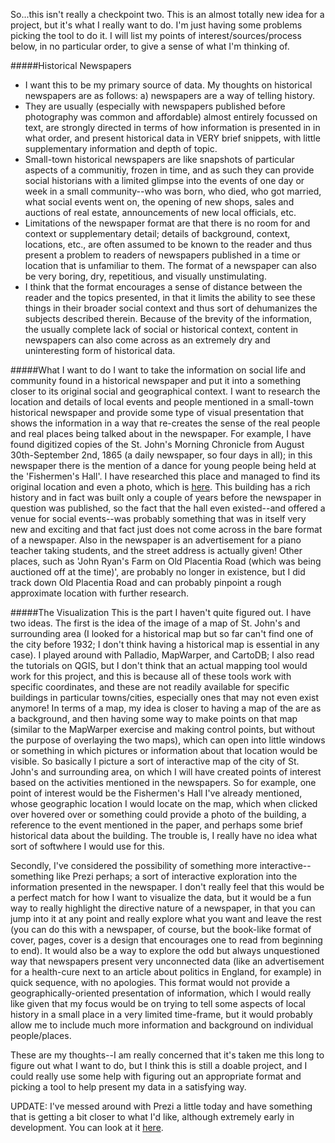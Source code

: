 So...this isn't really a checkpoint two. This is an almost totally new idea for a project, but it's what I really want to do. I'm just having some problems picking the tool to do it.  I will list my points of interest/sources/process below, in no particular order, to give a sense of what I'm thinking of.

#####Historical Newspapers

* I want this to be my primary source of data. My thoughts on historical newspapers are as follows: a) newspapers are a way of telling history.   
* They are usually (especially with newspapers published before photography was common and affordable) almost entirely focussed on text, are strongly directed in terms of how information is presented in in what order, and present historical data in VERY brief snippets, with little supplementary information and depth of topic.  
* Small-town historical newspapers are like snapshots of particular aspects of a communitiy, frozen in time, and as such they can provide social historians with a limited glimpse into the events of one day or week in a small community--who was born, who died, who got married, what social events went on, the opening of new shops, sales and auctions of real estate, announcements of new local officials, etc.
* Limitations of the newspaper format are that there is no room for and context or supplementary detail; details of background, context, locations, etc., are often assumed to be known to the reader and thus present a problem to readers of newspapers published in a time or location that is unfamiliar to them. The format of a newspaper can also be very boring, dry, repetitious, and visually unstimulating. 
* I think that the format encourages a sense of distance between the reader and the topics presented, in that it limits the ability to see these things in their broader social context and thus sort of dehumanizes the subjects described therein. Because of the brevity of the information, the usually complete lack of social or historical context, content in newspapers can also come across as an extremely dry and uninteresting form of historical data.

#####What I want to do
I want to take the information on social life and community found in a historical newspaper and put it into a something closer to its original social and geographical context.  I want to research the location and details of local events and people mentioned in a small-town historical newspaper and provide some type of visual presentation that shows the information in a way that re-creates the sense of the real people and real places being talked about in the newspaper.
For example, I have found digitized copies of the St. John's Morning Chronicle from August 30th-September 2nd, 1865 (a daily newspaper, so four days in all); in this newspaper there is the mention of a dance for young people being held at the 'Fishermen's Hall'.  I have researched this place and managed to find its original location and even a photo, which is [here](http://www.historictrust.ca/southcott-awards/southcott-winners/1985.aspx). This building has a rich history and in fact was built only a couple of years before the newspaper in question was published, so the fact that the hall even existed--and offered a venue for social events--was probably something that was in itself very new and exciting and that fact just does not come across in the bare format of a newspaper.
Also in the newspaper is an advertisement for a piano teacher taking students, and the street address is actually given! Other places, such as 'John Ryan's Farm on Old Placentia Road (which was being auctioned off at the time)', are probably no longer in existence, but I did track down Old Placentia Road and can probably pinpoint a rough approximate location with further research.

#####The Visualization
This is the part I haven't quite figured out. I have two ideas.
The first is the idea of the image of a map of St. John's and surrounding area (I looked for a historical map but so far can't find one of the city before 1932; I don't think having a historical map is essential in any case).  I played around with Palladio, MapWarper, and CartoDB; I also read the tutorials on QGIS, but I don't think that an actual mapping tool would work for this project, and this is because all of these tools work with specific coordinates, and these are not readily available for specific buildings in particular towns/cities, especially ones that may not even exist anymore! In terms of a map, my idea is closer to having a map of the are as a background, and then having some way to make points on that map (similar to the MapWarper exercise and making control points, but without the purpose of overlaying the two maps), which can open into little windows or something in which pictures or information about that location would be visible. So basically I picture a sort of interactive map of the city of St. John's and surrounding area, on which I will have created points of interest based on the activities mentioned in the newspapers. So for example, one point of interest would be the Fishermen's Hall I've already mentioned, whose geographic location I would locate on the map, which when clicked over hovered over or something could provide a photo of the building, a reference to the event mentioned in the paper, and perhaps some brief historical data about the building.  The trouble is, I really have no idea what sort of softwhere I would use for this.

Secondly, I've considered the possibility of something more interactive--something like Prezi perhaps; a sort of interactive exploration into the information presented in the newspaper. I don't really feel that this would be a perfect match for how I want to visualize the data, but it would be a fun way to really highlight the directive nature of a newspaper, in that you can jump into it at any point and really explore what you want and leave the rest (you can do this with a newspaper, of course, but the book-like format of cover, pages, cover is a design that encourages one to read from beginning to end). It would also be a way to explore the odd but always unquestioned way that newspapers present very unconnected data (like an advertisement for a health-cure next to an article about politics in England, for example) in quick sequence, with no apologies. This format would not provide a geographically-oriented presentation of information, which I would really like given that my focus would be on trying to tell some aspects of local history in a small place in a very limited time-frame, but it would probably allow me to include much more information and background on individual people/places.

These are my thoughts--I am really concerned that it's taken me this long to figure out what I want to do, but I think this is still a doable project, and I could really use some help with figuring out an appropriate format and picking a tool to help present my data in a satisfying way.

UPDATE:  I've messed around with Prezi a little today and have something that is getting a bit closer to what I'd like, although extremely early in development. You can look at it [here](http://prezi.com/fhlr-uhv6aqi/?utm_campaign=share&utm_medium=copy&rc=ex0share).







